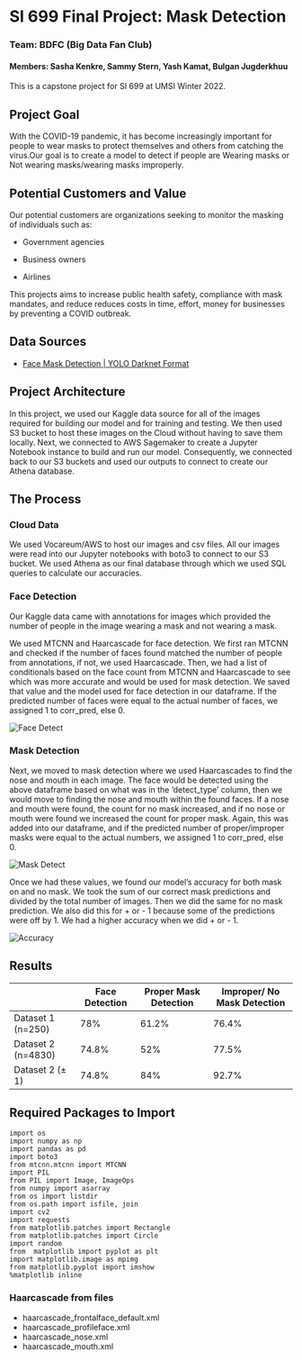 # SI 699 Final Project: Mask Detection
### Team: BDFC (Big Data Fan Club)
#### Members: Sasha Kenkre, Sammy Stern, Yash Kamat, Bulgan Jugderkhuu

This is a capstone project for SI 699 at UMSI Winter 2022.

## Project Goal
With the COVID-19 pandemic, it has become increasingly important for people to wear masks to protect themselves and others from catching the virus.Our goal is to create a model to detect if people are Wearing masks or Not wearing masks/wearing masks improperly.

## Potential Customers and Value
Our potential customers are organizations seeking to monitor the masking of individuals such as: 

- Government agencies

- Business owners

- Airlines

This projects aims to increase public health safety, compliance with mask mandates, and reduce reduces costs in time, effort, money for businesses by preventing a COVID outbreak.


## Data Sources
* [Face Mask Detection | YOLO Darknet Format](https://www.kaggle.com/datasets/parot99/face-mask-detection-yolo-darknet-format)

## Project Architecture
In this project, we used our Kaggle data source for all of the images required for building our model and for training and testing. We then used S3 bucket to host these images on the Cloud without having to save them locally. Next, we connected to AWS Sagemaker to create a Jupyter Notebook instance to build and run our model. Consequently, we connected back to our S3 buckets and used our outputs to connect to create our Athena database.

## The Process
### Cloud Data
We used Vocareum/AWS to host our images and csv files. All our images were read into our Jupyter notebooks with boto3 to connect to our S3 bucket. We used Athena as our final database through which we used SQL queries to calculate our accuracies.

### Face Detection
Our Kaggle data came with annotations for images which provided the number of people in the image wearing a mask and not wearing a mask.

We used MTCNN and Haarcascade for face detection. We first ran MTCNN and checked if the number of faces found matched the number of people from annotations, if not, we used Haarcascade. Then, we had a list of conditionals based on the face count from MTCNN and Haarcascade to see which was more accurate and would be used for mask detection. We saved that value and the model used for face detection in our dataframe. If the predicted number of faces were equal to the actual number of faces, we assigned 1 to corr_pred, else 0.

![Face Detect](https://drive.google.com/file/d/1VvZsPwi0WsBTSCVQU02Au7P1ldkaHIsc/view?usp=sharing)

### Mask Detection
Next, we moved to mask detection where we used Haarcascades to find the nose and mouth in each image. The face would be detected using the above dataframe based on what was in the ‘detect_type’ column, then we would move to finding the nose and mouth within the found faces. If a nose and mouth were found, the count for no mask increased, and if no nose or mouth were found we increased the count for proper mask. Again, this was added into our dataframe, and if the predicted number of proper/improper masks were equal to the actual numbers, we assigned 1 to corr_pred, else 0.

![Mask Detect](https://drive.google.com/file/d/16SonwkiNJgvtvwRbkPkPMRZ3cXrAnym7/view?usp=sharing)

Once we had these values, we found our model’s accuracy for both mask on and no mask. We took the sum of our correct mask predictions and divided by the total number of images. Then we did the same for no mask prediction. We also did this for + or - 1 because some of the predictions were off by 1. We had a higher accuracy when we did + or - 1. 

![Accuracy](https://drive.google.com/file/d/14lg2MyB7t3nSPdpAK8f53W1mFtUy0JmP/view?usp=sharing)


## Results
|             | Face Detection | Proper Mask Detection | Improper/ No Mask Detection    |
| ----------------| ----------------|------------------------|---------------------------|
| Dataset 1 (n=250)     | 78%    |61.2%   |76.4%   |
| Dataset 2 (n=4830)  | 74.8%       |52%    |77.5%    |
| Dataset 2 (± 1) | 74.8%|84%   | 92.7%  |

## Required Packages to Import
```
import os
import numpy as np
import pandas as pd
import boto3
from mtcnn.mtcnn import MTCNN
import PIL
from PIL import Image, ImageOps
from numpy import asarray
from os import listdir
from os.path import isfile, join
import cv2
import requests
from matplotlib.patches import Rectangle
from matplotlib.patches import Circle
import random
from  matplotlib import pyplot as plt
import matplotlib.image as mpimg
from matplotlib.pyplot import imshow
%matplotlib inline
```

### Haarcascade from files
- haarcascade_frontalface_default.xml
- haarcascade_profileface.xml
- haarcascade_nose.xml
- haarcascade_mouth.xml
